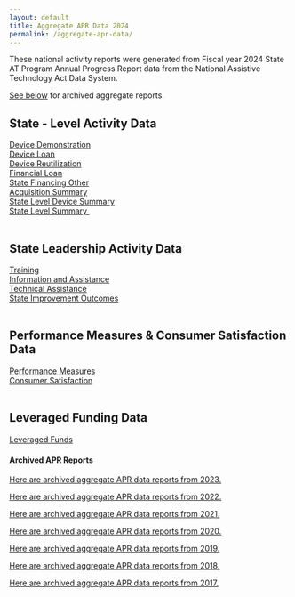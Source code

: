 ```yaml
---
layout: default
title: Aggregate APR Data 2024
permalink: /aggregate-apr-data/
---
```

<div class="container">
  <div class="row">

 <div class="col-12">

<p>These national activity reports were generated from Fiscal year 2024 State AT Program Annual Progress Report data from the National Assistive Technology Act Data System.</p>
<p><a href="#to2019">See below</a> for archived aggregate reports.</p>
<h2>State - Level Activity Data</h2>
<div><a href="/assets/aggr_reports24/Device Demo.html">Device Demonstration</a></div>
<div><a href="/assets/aggr_reports24/Device%20Loan.html">Device Loan</a></div>
<div><a href="/assets/aggr_reports24/Device%20Reutilization.html">Device Reutilization</a></div>
<div><a href="/assets/aggr_reports24/Financial%20Loan.html">Financial Loan</a></div>
<div><a href="/assets/aggr_reports24/State%20Financing%20Other.html">State Financing Other</a></div>
<div><a href="/assets/aggr_reports24/Acquisition%20Summary.html">Acquisition Summary</a></div>
<div><a href="/assets/aggr_reports24/State%20Level%20Device%20Summary.html">State Level Device Summary</a></div>
<div><a href="/assets/aggr_reports24/State%20Level%20Summary.html">State Level Summary&nbsp;</a></div>
<br>
<h2>State Leadership Activity Data</h2>
<div><a href="/assets/aggr_reports24/Training.html">Training</a></div>
<div><a href="/assets/aggr_reports24/Public Awareness - I&A.html">Information and Assistance</a></div>
<div><a href="/assets/aggr_reports24/Technical%20Assistance.html">Technical Assistance</a></div>
<div><a href="/assets/aggr_reports24/State%20Improvements.html">State Improvement Outcomes</a></div>
<br>
<h2>Performance Measures &amp; Consumer Satisfaction Data</h2>
<div><a href="/assets/aggr_reports24/Performance%20Measures.html">Performance Measures</a></div>
<div><a href="/assets/aggr_reports24/Consumer%20Satisfaction.html">Consumer Satisfaction</a></div>
<div>&nbsp;</div>
<h2>Leveraged Funding Data</h2>
<div><a href="/assets/aggr_reports24/Leveraged%20Funds.html">Leveraged Funds</a></div><div><h4 style="margin-top: 20px">Archived APR Reports</h4>
<p id="to2023"><a href="/aggregate-apr-data-2023">Here are archived aggregate APR data reports from 2023.</a></p>
<p id="to2022"><a href="/aggregate-apr-data-2022">Here are archived aggregate APR data reports from 2022.</a></p>
<p id="to2021"><a href="/aggregate-apr-data-2021">Here are archived aggregate APR data reports from 2021.</a></p>
<p id="to2020"><a href="/aggregate-apr-data-2020">Here are archived aggregate APR data reports from 2020.</a></p>
<p id="to2019"><a href="/aggregate-apr-data-2019">Here are archived aggregate APR data reports from 2019.</a></p>
<p id="to2018"><a href="/aggregate-apr-data-2018">Here are archived aggregate APR data reports from 2018.</a></p><p id="to2017"><a href="/aggregate-apr-data-2017">Here are archived aggregate APR data reports from 2017.</a></p></div>

</div>
</div>
</div>
